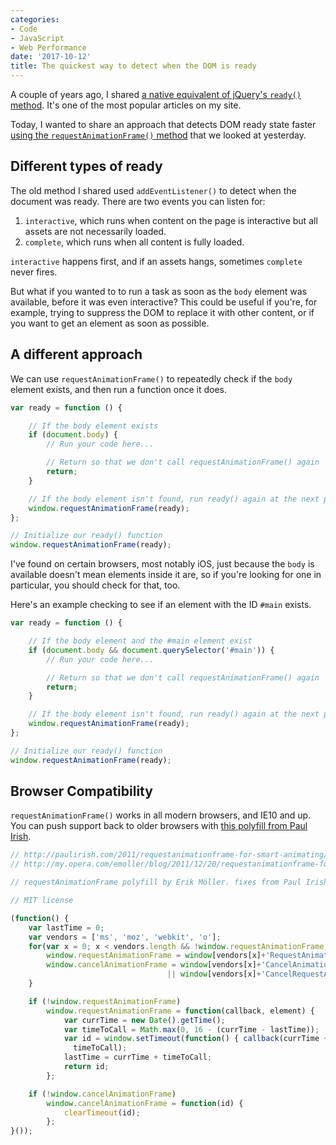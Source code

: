 ```yaml
---
categories:
- Code
- JavaScript
- Web Performance
date: '2017-10-12'
title: The quickest way to detect when the DOM is ready
---
```


A couple of years ago, I shared [a native equivalent of jQuery's `ready()` method](/a-native-javascript-equivalent-of-jquerys-ready-method/). It's one of the most popular articles on my site.

Today, I wanted to share an approach that detects DOM ready state faster [using the `requestAnimationFrame()` method](/debouncing-events-with-requestanimationframe-for-better-performance/) that we looked at yesterday.

## Different types of ready

The old method I shared used `addEventListener()` to detect when the document was ready. There are two events you can listen for:

1. `interactive`, which runs when content on the page is interactive but all assets are not necessarily loaded.
2. `complete`, which runs when all content is fully loaded.

`interactive` happens first, and if an assets hangs, sometimes `complete` never fires.

But what if you wanted to to run a task as soon as the `body` element was available, before it was even interactive? This could be useful if you're, for example, trying to suppress the DOM to replace it with other content, or if you want to get an element as soon as possible.

## A different approach

We can use `requestAnimationFrame()` to repeatedly check if the `body` element exists, and then run a function once it does.

```js
var ready = function () {

	// If the body element exists
	if (document.body) {
		// Run your code here...

		// Return so that we don't call requestAnimationFrame() again
		return;
	}

	// If the body element isn't found, run ready() again at the next pain
	window.requestAnimationFrame(ready);
};

// Initialize our ready() function
window.requestAnimationFrame(ready);
```

I've found on certain browsers, most notably iOS, just because the `body` is available doesn't mean elements inside it are, so if you're looking for one in particular, you should check for that, too.

Here's an example checking to see if an element with the ID `#main` exists.

```js
var ready = function () {

	// If the body element and the #main element exist
	if (document.body && document.querySelector('#main')) {
		// Run your code here...

		// Return so that we don't call requestAnimationFrame() again
		return;
	}

	// If the body element isn't found, run ready() again at the next pain
	window.requestAnimationFrame(ready);
};

// Initialize our ready() function
window.requestAnimationFrame(ready);
```

## Browser Compatibility

`requestAnimationFrame()` works in all modern browsers, and IE10 and up. You can push support back to older browsers with [this polyfill from Paul Irish](https://gist.github.com/paulirish/1579671).

```js
// http://paulirish.com/2011/requestanimationframe-for-smart-animating/
// http://my.opera.com/emoller/blog/2011/12/20/requestanimationframe-for-smart-er-animating

// requestAnimationFrame polyfill by Erik Möller. fixes from Paul Irish and Tino Zijdel

// MIT license

(function() {
    var lastTime = 0;
    var vendors = ['ms', 'moz', 'webkit', 'o'];
    for(var x = 0; x < vendors.length && !window.requestAnimationFrame; ++x) {
        window.requestAnimationFrame = window[vendors[x]+'RequestAnimationFrame'];
        window.cancelAnimationFrame = window[vendors[x]+'CancelAnimationFrame']
                                   || window[vendors[x]+'CancelRequestAnimationFrame'];
    }

    if (!window.requestAnimationFrame)
        window.requestAnimationFrame = function(callback, element) {
            var currTime = new Date().getTime();
            var timeToCall = Math.max(0, 16 - (currTime - lastTime));
            var id = window.setTimeout(function() { callback(currTime + timeToCall); },
              timeToCall);
            lastTime = currTime + timeToCall;
            return id;
        };

    if (!window.cancelAnimationFrame)
        window.cancelAnimationFrame = function(id) {
            clearTimeout(id);
        };
}());
```